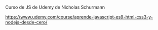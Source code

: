 Curso de JS de Udemy de Nicholas Schurmann

https://www.udemy.com/course/aprende-javascript-es9-html-css3-y-nodejs-desde-cero/


